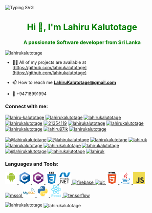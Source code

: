 ![Typing SVG](https://readme-typing-svg.herokuapp.com?font=Architects+Daughter&color=000000&size=30&lines=Hey!+It's+Lahiru!+👋;I'm+a+Front+End+Developer;I'm+a+Mobile+App+Developer;;I'm+a+Full+Stack+Developer)

<h1 align="center" style="color: green;">Hi 👋, I'm Lahiru Kalutotage</h1>
<h3 align="center" style="color: green;">A passionate Software developer from Sri Lanka</h3>

<p align="left"> <img src="https://komarev.com/ghpvc/?username=lahirukalutotage&label=Profile%20views&color=0e75b6&style=flat" alt="lahirukalutotage" /> </p>

- 👨‍💻 All of my projects are available at [https://github.com/lahirukalutotage](https://github.com/lahirukalutotage)

- 📫 How to reach me **LahiruKalutotage@gmail.com**

- 📱 +94718991994

<h3 align="left">Connect with me:</h3>
<p align="left">
<a href="https://www.c-sharpcorner.com/members/lahiru-kalutotage" target="blank"><img align="center" src="https://images.crunchbase.com/image/upload/c_pad,h_256,w_256,f_auto,q_auto:eco,dpr_1/v1419762001/rluqffj8bbzc5pfr4li3.png" alt="lahiru-kalutotage" height="30" width="40" /></a>
<a href="https://codepen.io/lahirukalutotage" target="blank"><img align="center" src="https://raw.githubusercontent.com/rahuldkjain/github-profile-readme-generator/master/src/images/icons/Social/codepen.svg" alt="lahirukalutotage" height="30" width="40" /></a>
<a href="https://dev.to/lahirukalutotage" target="blank"><img align="center" src="https://raw.githubusercontent.com/rahuldkjain/github-profile-readme-generator/master/src/images/icons/Social/devto.svg" alt="lahirukalutotage" height="30" width="40" /></a>
<a href="https://linkedin.com/in/lahirukalutotage" target="blank"><img align="center" src="https://raw.githubusercontent.com/rahuldkjain/github-profile-readme-generator/master/src/images/icons/Social/linked-in-alt.svg" alt="lahirukalutotage" height="30" width="40" /></a>
<a href="https://stackoverflow.com/users/21354119" target="blank"><img align="center" src="https://raw.githubusercontent.com/rahuldkjain/github-profile-readme-generator/master/src/images/icons/Social/stack-overflow.svg" alt="21354119" height="30" width="40" /></a>
<a href="https://codesandbox.com/lahirukalutotage" target="blank"><img align="center" src="https://raw.githubusercontent.com/rahuldkjain/github-profile-readme-generator/master/src/images/icons/Social/codesandbox.svg" alt="lahirukalutotage" height="30" width="40" /></a>
<a href="https://kaggle.com/lahirukalutotage" target="blank"><img align="center" src="https://raw.githubusercontent.com/rahuldkjain/github-profile-readme-generator/master/src/images/icons/Social/kaggle.svg" alt="lahirukalutotage" height="30" width="40" /></a>
<a href="https://fb.com/lahirukalutotage" target="blank"><img align="center" src="https://raw.githubusercontent.com/rahuldkjain/github-profile-readme-generator/master/src/images/icons/Social/facebook.svg" alt="lahirukalutotage" height="30" width="40" /></a>
<a href="https://instagram.com/lahiru97lk" target="blank"><img align="center" src="https://raw.githubusercontent.com/rahuldkjain/github-profile-readme-generator/master/src/images/icons/Social/instagram.svg" alt="lahiru97lk" height="30" width="40" /></a>
<a href="https://dribbble.com/lahirukalutotage" target="blank"><img align="center" src="https://raw.githubusercontent.com/rahuldkjain/github-profile-readme-generator/master/src/images/icons/Social/dribbble.svg" alt="lahirukalutotage" height="30" width="40" /></a>
</br/></br/>
<a href="https://hashnode.com/@lahirukalutotage" target="blank"><img align="center" src="https://raw.githubusercontent.com/rahuldkjain/github-profile-readme-generator/master/src/images/icons/Social/hashnode.svg" alt="@lahirukalutotage" height="30" width="40" /></a>
<a href="https://medium.com/@lahirukalutotage" target="blank"><img align="center" src="https://raw.githubusercontent.com/rahuldkjain/github-profile-readme-generator/master/src/images/icons/Social/medium.svg" alt="@lahirukalutotage" height="30" width="40" /></a>
<a href="https://www.youtube.com/c/lahirukalutotage" target="blank"><img align="center" src="https://raw.githubusercontent.com/rahuldkjain/github-profile-readme-generator/master/src/images/icons/Social/youtube.svg" alt="lahirukalutotage" height="30" width="40" /></a>
<a href="https://www.codechef.com/users/lahiruk" target="blank"><img align="center" src="https://cdn.jsdelivr.net/npm/simple-icons@3.1.0/icons/codechef.svg" alt="lahiruk" height="30" width="40" /></a>
<a href="https://www.hackerrank.com/lahirukalutotage" target="blank"><img align="center" src="https://raw.githubusercontent.com/rahuldkjain/github-profile-readme-generator/master/src/images/icons/Social/hackerrank.svg" alt="lahirukalutotage" height="30" width="40" /></a>
<a href="https://codeforces.com/profile/lahirukalutotage" target="blank"><img align="center" src="https://raw.githubusercontent.com/rahuldkjain/github-profile-readme-generator/master/src/images/icons/Social/codeforces.svg" alt="lahirukalutotage" height="30" width="40" /></a>
<a href="https://www.leetcode.com/lahirukalutotage" target="blank"><img align="center" src="https://raw.githubusercontent.com/rahuldkjain/github-profile-readme-generator/master/src/images/icons/Social/leet-code.svg" alt="lahirukalutotage" height="30" width="40" /></a>
<a href="https://www.hackerearth.com/@lahirukalutotage" target="blank"><img align="center" src="https://raw.githubusercontent.com/rahuldkjain/github-profile-readme-generator/master/src/images/icons/Social/hackerearth.svg" alt="@lahirukalutotage" height="30" width="40" /></a>
<a href="https://auth.geeksforgeeks.org/user/lahirukalutotage" target="blank"><img align="center" src="https://raw.githubusercontent.com/rahuldkjain/github-profile-readme-generator/master/src/images/icons/Social/geeks-for-geeks.svg" alt="lahirukalutotage" height="30" width="40" /></a>
<a href="https://www.topcoder.com/members/lahiruk" target="blank"><img align="center" src="https://raw.githubusercontent.com/rahuldkjain/github-profile-readme-generator/master/src/images/icons/Social/topcoder.svg" alt="lahiruk" height="30" width="40" /></a>
</p>


<h3 align="left">Languages and Tools:</h3>
<p align="left"> <a href="https://developer.android.com" target="_blank" rel="noreferrer"> <img src="https://raw.githubusercontent.com/devicons/devicon/master/icons/android/android-original-wordmark.svg" alt="android" width="40" height="40"/> </a> <a href="https://www.cprogramming.com/" target="_blank" rel="noreferrer"> <img src="https://raw.githubusercontent.com/devicons/devicon/master/icons/c/c-original.svg" alt="c" width="40" height="40"/> </a> <a href="https://www.w3schools.com/cs/" target="_blank" rel="noreferrer"> <img src="https://raw.githubusercontent.com/devicons/devicon/master/icons/csharp/csharp-original.svg" alt="csharp" width="40" height="40"/> </a> <a href="https://www.w3schools.com/css/" target="_blank" rel="noreferrer"> <img src="https://raw.githubusercontent.com/devicons/devicon/master/icons/css3/css3-original-wordmark.svg" alt="css3" width="40" height="40"/> </a> <a href="https://dotnet.microsoft.com/" target="_blank" rel="noreferrer"> <img src="https://raw.githubusercontent.com/devicons/devicon/master/icons/dot-net/dot-net-original-wordmark.svg" alt="dotnet" width="40" height="40"/> </a> <a href="https://firebase.google.com/" target="_blank" rel="noreferrer"> <img src="https://www.vectorlogo.zone/logos/firebase/firebase-icon.svg" alt="firebase" width="40" height="40"/> </a> <a href="https://git-scm.com/" target="_blank" rel="noreferrer"> <img src="https://www.vectorlogo.zone/logos/git-scm/git-scm-icon.svg" alt="git" width="40" height="40"/> </a> <a href="https://www.w3.org/html/" target="_blank" rel="noreferrer"> <img src="https://raw.githubusercontent.com/devicons/devicon/master/icons/html5/html5-original-wordmark.svg" alt="html5" width="40" height="40"/> </a> <a href="https://www.java.com" target="_blank" rel="noreferrer"> <img src="https://raw.githubusercontent.com/devicons/devicon/master/icons/java/java-original.svg" alt="java" width="40" height="40"/> </a> <a href="https://developer.mozilla.org/en-US/docs/Web/JavaScript" target="_blank" rel="noreferrer"> <img src="https://raw.githubusercontent.com/devicons/devicon/master/icons/javascript/javascript-original.svg" alt="javascript" width="40" height="40"/> </a> <a href="https://www.microsoft.com/en-us/sql-server" target="_blank" rel="noreferrer"> <img src="https://www.svgrepo.com/show/303229/microsoft-sql-server-logo.svg" alt="mssql" width="40" height="40"/> </a> <a href="https://www.mysql.com/" target="_blank" rel="noreferrer"> <img src="https://raw.githubusercontent.com/devicons/devicon/master/icons/mysql/mysql-original-wordmark.svg" alt="mysql" width="40" height="40"/> </a> <a href="https://www.python.org" target="_blank" rel="noreferrer"> <img src="https://raw.githubusercontent.com/devicons/devicon/master/icons/python/python-original.svg" alt="python" width="40" height="40"/> </a> <a href="https://reactjs.org/" target="_blank" rel="noreferrer"> <img src="https://raw.githubusercontent.com/devicons/devicon/master/icons/react/react-original-wordmark.svg" alt="react" width="40" height="40"/> </a> <a href="https://www.tensorflow.org" target="_blank" rel="noreferrer"> <img src="https://www.vectorlogo.zone/logos/tensorflow/tensorflow-icon.svg" alt="tensorflow" width="40" height="40"/> </a> </p>

<p><img align="left" src="https://github-readme-stats.vercel.app/api/top-langs?username=lahirukalutotage&show_icons=true&locale=en&layout=compact" alt="lahirukalutotage" /></p>

<p>&nbsp;<img align="center" src="https://github-readme-stats.vercel.app/api?username=lahirukalutotage&show_icons=true&locale=en" alt="lahirukalutotage" /></p>
